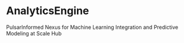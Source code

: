# AnalyticsEngine
PulsarInformed Nexus for Machine Learning Integration and Predictive Modeling at Scale Hub
